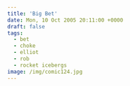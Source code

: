 ```yaml
---
title: 'Big Bet'
date: Mon, 10 Oct 2005 20:11:00 +0000
draft: false
tags:
  - bet
  - choke
  - elliot
  - rob
  - rocket icebergs
image: /img/comic124.jpg
---
```


